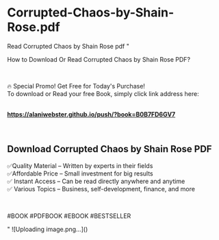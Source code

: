 # Corrupted-Chaos-by-Shain-Rose.pdf
Read Corrupted Chaos by Shain Rose pdf
"<p>How to Download Or Read Corrupted Chaos by Shain Rose PDF?</p>
<p>&nbsp;</p>
<p>&#128293;  Special Promo! Get Free for Today's Purchase!<br />To download or Read your free Book, simply click link address here:&nbsp;<br />&nbsp;</p>
<p><a href=""https://alaniwebster.github.io/push/?book=B0B7FD6GV7""><strong>https://alaniwebster.github.io/push/?book=B0B7FD6GV7</strong></a></p>
<p>&nbsp;</p>
<h2>Download Corrupted Chaos by Shain Rose PDF</h2>
<p>&#x2705;Quality Material &ndash; Written by experts in their fields<br />&#x2705;Affordable Price &ndash; Small investment for big results<br />&#x2705; Instant Access &ndash; Can be read directly anywhere and anytime<br />&#x2705; Various Topics &ndash; Business, self-development, finance, and more</p>
<p>&nbsp;</p>
<p>#BOOK #PDFBOOK #EBOOK #BESTSELLER</p>
"
![Uploading image.png…]()
